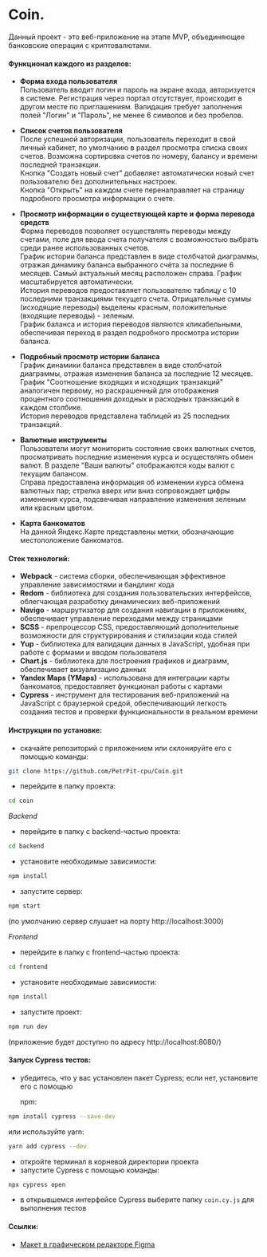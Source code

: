 # Coin.

Данный проект - это веб-приложение на этапе MVP, объединяющее банковские операции с криптовалютами.

#### Функционал каждого из разделов:

- **Форма входа пользователя**  
  Пользователь вводит логин и пароль на экране входа, авторизуется в системе. Регистрация через портал отсутствует, происходит в другом месте по приглашениям. Валидация требует заполнения полей "Логин" и "Пароль", не менее 6 символов и без пробелов.

- **Список счетов пользователя**  
  После успешной авторизации, пользователь переходит в свой личный кабинет, по умолчанию в раздел просмотра списка своих счетов. Возможна сортировка счетов по номеру, балансу и времени последней транзакции.  
  Кнопка "Создать новый счет" добавляет автоматически новый счет пользователю без дополнительных настроек.  
  Кнопка "Открыть" на каждом счете перенаправляет на страницу подробного просмотра информации о счете.

- **Просмотр информации о существующей карте и форма перевода средств**  
  Форма переводов позволяет осуществлять переводы между счетами, поле для ввода счета получателя c возможностью выбрать среди ранее использованных счетов.  
  График истории баланса представлен в виде столбчатой диаграммы, отражая динамику баланса выбранного счёта за последние 6 месяцев. Самый актуальный месяц расположен справа. График масштабируется автоматически.  
  История переводов предоставляет пользователю таблицу с 10 последними транзакциями текущего счета. Отрицательные суммы (исходящие переводы) выделены красным, положительные (входящие переводы) - зеленым.  
  График баланса и история переводов являются кликабельными, обеспечивая переход в раздел подробного просмотра истории баланса.

- **Подробный просмотр истории баланса**  
  График динамики баланса представлен в виде столбчатой диаграммы, отражая изменения баланса за последние 12 месяцев.  
  График "Соотношение входящих и исходящих транзакций" аналогичен первому, но раскрашенный для отображения процентного соотношения доходных и расходных транзакций в каждом столбике.  
  История переводов представлена таблицей из 25 последних транзакций.

- **Валютные инструменты**  
  Пользователи могут мониторить состояние своих валютных счетов, просматривать последние изменения курса и осуществлять обмен валют.
  В разделе "Ваши валюты" отображаются коды валют с текущим балансом.  
  Справа предоставлена информация об изменении курса обмена валютных пар; стрелка вверх или вниз сопровождает цифры изменения курса, подсвечивая направление изменения зеленым или красным цветом.

- **Карта банкоматов**  
  На данной Яндекс.Карте представлены метки, обозначающие местоположение банкоматов.

#### Стек технологий:

- **Webpack** - система сборки, обеспечивающая эффективное управление зависимостями и бандлинг кода
- **Redom** - библиотека для создания пользовательских интерфейсов, облегчающая разработку динамических веб-приложений
- **Navigo** - маршрутизатор для создания навигации в приложениях, обеспечивает управление переходами между страницами
- **SCSS** - препроцессор CSS, предоставляющий дополнительные возможности для структурирования и стилизации кода стилей
- **Yup** - библиотека для валидации данных в JavaScript, удобная при работе с формами и вводом пользователя
- **Chart.js** - библиотека для построения графиков и диаграмм, обеспечивает визуализацию данных
- **Yandex Maps (YMaps)** - использована для интеграции карты банкоматов, предоставляет функционал работы с картами
- **Cypress** - инструмент для тестирования веб-приложений на JavaScript с браузерной средой, обеспечивающий легкость создания тестов и проверки функциональности в реальном времени

#### Инструкции по установке:

- cкачайте репозиторий с приложением или склонируйте его с помощью команды:

```sh
git clone https://github.com/PetrPit-cpu/Coin.git
```

- перейдите в папку проекта:

```sh
cd coin
```

_Backend_

- перейдите в папку с backend-частью проекта:

```sh
cd backend
```

- установите необходимые зависимости:

```sh
npm install
```

- запустите сервер:

```sh
npm start
```

(по умолчанию сервер слушает на порту http://localhost:3000)

_Frontend_

- перейдите в папку с frontend-частью проекта:

```sh
cd frontend
```

- установите необходимые зависимости:

```sh
npm install
```

- запустите проект:

```sh
npm run dev
```

(приложение будет доступно по адресу http://localhost:8080/)

#### Запуск Cypress тестов:

- убедитесь, что у вас установлен пакет Cypress; если нет, установите его с помощью

  npm:

```sh
npm install cypress --save-dev
```

или используйте yarn:

```sh
yarn add cypress --dev
```

- откройте терминал в корневой директории проекта
- запустите Cypress с помощью команды:

```sh
npx cypress open
```

- в открывшемся интерфейсе Cypress выберите папку `coin.cy.js` для выполнения тестов

#### Ссылки:

- [Макет в графическом редакторе Figma](https://www.figma.com/file/JUJVDoP27x18v4Eqt66SdK/Bank-Diploma?node-id=1%3A3)
